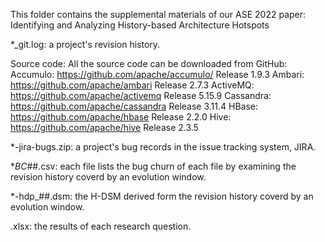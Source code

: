 This folder contains the supplemental materials of our ASE 2022 paper: Identifying and Analyzing History-based Architecture Hotspots

*_git.log: a project's revision history.

Source code: All the source code can be downloaded from GitHub:
Accumulo: https://github.com/apache/accumulo/   Release 1.9.3
Ambari: https://github.com/apache/ambari		Release 2.7.3
ActiveMQ: https://github.com/apache/activemq	Release 5.15.9
Cassandra: https://github.com/apache/cassandra	Release 3.11.4
HBase: https://github.com/apache/hbase			Release 2.2.0
Hive: https://github.com/apache/hive			Release 2.3.5


*-jira-bugs.zip: a project's bug records in the issue tracking system, JIRA.

*_BC_##.csv: each file lists the bug churn of each file by examining the revision history coverd by an evolution window. 

*-hdp_##.dsm: the H-DSM derived form the revision history coverd by an evolution window. 

.xlsx: the results of each research question.
